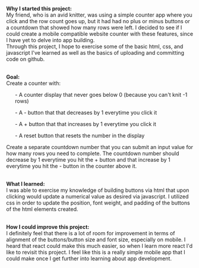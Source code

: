 <b>Why I started this project:</b><br>
My friend, who is an avid knitter, was using a simple counter app where you click and the row count goes up, but it had had no plus or minus buttons or a countdown that showed how many rows were left.
I decided to see if I could create a mobile compatible website counter with these features, since I have yet to delve into app building.<br>
Through this project, I hope to exercise some of the basic html, css, and javascript I've learned as well as the basics of uploading and committing code on github.
<br><br>

<b>Goal:</b><br>
Create a counter with:
<ul>- A counter display that never goes below 0 (because you can't knit -1 rows)</ul>
<ul>- A - button that that decreases by 1 everytime you click it</ul>
<ul>- A + button that that increases by 1 everytime you click it</ul>
<ul>- A reset button that resets the number in the display</ul>
Create a separate countdown number that you can submit an input value for how many rows you need to complete. The countdown number should decrease by 1 everytime you hit the + button and that increase by 1 everytime you hit the - button in the counter above it.
<br><br>

<b>What I learned:</b><br>
I was able to exercise my knowledge of building buttons via html that upon clicking would update a numerical value as desired via javascript. I utilized css in order to update the position, font weight, and padding of the buttons of the html elements created.
<br><br>

<b>How I could improve this project:</b><br>
I definitely feel that there is a lot of room for improvement in terms of alignment of the buttons/button size and font size, especially on mobile. I heard that react could make this much easier, so when I learn more react I'd like to revisit this project. I feel like this is a really simple mobile app that I could make once I get further into learning about app development.
